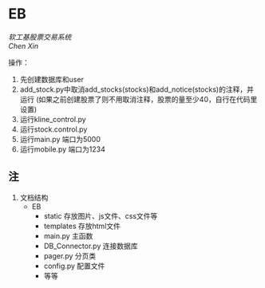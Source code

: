 # EB
*软工基股票交易系统*  
*Chen Xin*

操作：
1. 先创建数据库和user
2. add_stock.py中取消add_stocks(stocks)和add_notice(stocks)的注释，并运行 (如果之前创建股票了则不用取消注释，股票的量至少40，自行在代码里设置)
3. 运行kline_control.py
4. 运行stock.control.py
5. 运行main.py 端口为5000
6. 运行mobile.py 端口为1234


## 注
1. 文档结构  
    * EB  
      * static 存放图片、js文件、css文件等  
      * templates 存放html文件  
      * main.py 主函数
      * DB_Connector.py 连接数据库
      * pager.py 分页类
      * config.py 配置文件
      * 等等
